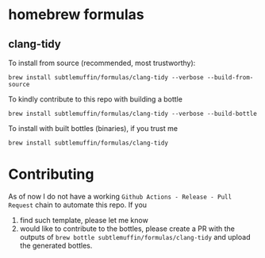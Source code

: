 # homebrew formulas

## clang-tidy

To install from source (recommended, most trustworthy):
```shell
brew install subtlemuffin/formulas/clang-tidy --verbose --build-from-source
```

To kindly contribute to this repo with building a bottle
```shell
brew install subtlemuffin/formulas/clang-tidy --verbose --build-bottle
```

To install with built bottles (binaries), if you trust me
```shell
brew install subtlemuffin/formulas/clang-tidy
```

# Contributing

As of now I do not have a working `Github Actions - Release - Pull Request` chain to automate this repo. If you

1. find such template, please let me know
2. would like to contribute to the bottles, please create a PR with the outputs of `brew bottle subtlemuffin/formulas/clang-tidy` and upload the generated bottles.

